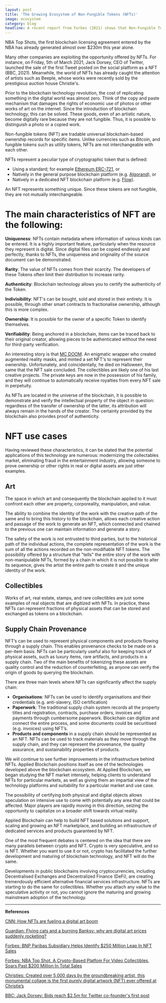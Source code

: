 ```yaml
---
layout: post
title: 'The Growing Ecosystem of Non-Fungible Tokens (NFTs)'
image: ecosystem
category: blog
headline: A recent report from Forbes (2021) shows that Non-Fungible Tokens (NFT) transaction volume more than quadrupled in 2020, from $62 million to over $250 million. Brands like NBA, Nike, and Formula 1 have started to issue their own NFTs, catering to a tech-savvy audience.
---
```


NBA Top Shots, the first blockchain licensing agreement entered by the NBA has already generated almost over $230m this year alone.

Many other companies are exploiting the opportunity offered by NFTs. For instance, on Friday, 5th of March 2021, Jack Dorsey, CEO of Twitter, launched the sale of the first Tweet posted on the social platform as a NFT (BBC, 2021). Meanwhile, the world of NFTs has already caught the attention of artists such as Beeple, whose works were recently sold by the prestigious auction house Christie's.

Prior to the blockchain technology revolution, the cost of replicating something in the digital world was almost zero. Think of the copy and paste mechanism that damages the rights of economic use of photos or other works of art on the internet. Since the introduction of blockchain technology, this can be solved. These goods, even of an artistic nature, become digitally rare because they are not fungible. Thus, it is possible to distinguish a photo or a copied work.

Non-fungible tokens (NFT) are tradable universal blockchain-based ownership records for specific items. Unlike currencies such as Bitcoin, and fungible tokens such as utility tokens, NFTs are not interchangeable with each other.

NFTs represent a peculiar type of cryptographic token that is defined:

- Using a standard; for example [Ethereum ERC-721](https://eips.ethereum.org/EIPS/eip-721), or
- Natively in the general purpose blockchain platform (e.g. [Algorand](https://developer.algorand.org/search/?search_query=nft&category=all-categories)), or
- Natively in a dedicated NFT blockchain platform (e.g. [Flow](https://docs.onflow.org/)).

An NFT represents something unique. Since these tokens are not fungible, they are not mutually interchangeable.

# The main characteristics of NFT are the following:

**Uniqueness**: NFTs contain metadata where information of various kinds can be entered. It is a highly important feature, particularly when the resource they represent is digital. Since digital files can be copied endlessly and perfectly, thanks to NFTs, the uniqueness and originality of the source document can be demonstrated.

**Rarity**: The value of NFTs comes from their scarcity. The developers of these Tokens often limit their distribution to increase rarity.

**Authenticity**: Blockchain technology allows you to certify the authenticity of the Token.

**Indivisibility**: NFT's can be bought, sold and stored in their entirety. It is possible, through other smart contracts to fractionalise ownership, although this is more complex.

**Ownership**: It is possible for the owner of a specific Token to identify themselves.

**Verifiability**: Being anchored in a blockchain, items can be traced back to their original creator, allowing pieces to be authenticated without the need for third-party verification.

An interesting story is that [MC DOOM](https://decrypt.co/53019/mf-doom-enigmatic-rapper-leaves-behind-crypto-art-legacy). An enigmatic wrapper who created augmented reality masks, and minted a set NFT's to represent their ownership. Unfortunately, and coincidentally, he died on Halloween, the same that the NFT sale concluded. The collectibles are likely one of his last creative projects. The private keys are now in the possession of his family, and they will continue to automatically receive royalties from every NFT sale in perpetuity.

As NFTs are located in the universe of the blockchain, it is possible to demonstrate and verify the intellectual property of the object in question: regardless of the transfer of ownership of the latter, its attribution will always remain in the hands of the creator. The certainty provided by the blockchain also provides proof of authenticity.

# NFT use cases

Having reviewed these characteristics, it can be stated that the potential applications of this technology are numerous: modernizing the collectables market, eliminating fraud in the entertainment industry, allowing someone to prove ownership or other rights in real or digital assets are just other examples.

## Art

The space in which art and consequently the blockchain applied to it must confront each other are property, corporeality, manipulation, and value.

The ability to combine the identity of the work with the creative path of the same and to bring this history to the blockchain, allows each creative action and passage of the work to generate an NFT, which connected and chained to the previous one can maintain information and generate a story.

The safety of the work is not entrusted to third parties, but to the historical path of the individual actions, the complete representation of the work is the sum of all the actions recorded on the non-modifiable NFT tokens. The possibility offered by a structure that "tells" the entire story of the work with non-manipulable NFTs, formed by a chain in which it is not possible to alter its sequence, gives the artist the entire path to create it and the unique identity of the work.

## Collectibles

Works of art, real estate, stamps, and rare collectibles are just some examples of real objects that are digitized with NFTs. In practice, these NFTs can represent fractions of physical assets that can be stored and exchanged as tokens on a blockchain.

## Supply Chain Provenance

NFT’s can be used to represent physical components and products flowing through a supply chain. This enables provenance checks to be made on a per-item basis. NFTs can be particularly useful also for keeping track of physical assets, such as luxury items, rare artifacts, and products in a supply chain. Two of the main benefits of tokenizing these assets are quality control and the reduction of counterfeiting, as anyone can verify the origin of goods by querying the blockchain.

There are three main levels where NFTs can significantly affect the supply chain:

- **Organisations**: NFTs can be used to identify organisations and their credentials (e.g. anti-slavery, ISO certification)
- **Paperwork**: The traditional supply chain system records all the property titles and registration, contracts, purchase orders, invoices and payments  through cumbersome paperwork. Blockchain can digitize and connect the entire process, and some documents could be securitised (e.g. invoices) using NFT’s.
- **Products and components** in a supply chain should be represented as an NFT. NFTs can be used to track materials as they move through the supply chain, and they can represent the provenance, the quality assurance, and sustainability properties of products.

We will continue to see further improvements in the infrastructure behind NFTs. Applied Blockchain positions itself as one of the technologies developed above the blockchain ecosystem. At Applied Blockchain, we began studying the NFT market intensely, helping clients to understand NFTs for particular markets, as well as giving them an impartial view of the technology platforms and suitability for a particular market and use case.

The possibility of certifying both physical and digital objects allows speculation on intensive use to come with potentially any area that could be affected. Major players are rapidly moving in this direction, seizing the opportunity to capitalize on a broader shift towards virtual reality.

Applied Blockchain can help to build NFT based solutions and support, scaling and growing an NFT marketplace, and building an infrastructure of dedicated services and products guaranteed by NFT.

One of the most frequent debates is centered on the idea that there are many parallels between crypto and NFT. Crypto is very speculative, and so is NFT. Whether you want to use it or not, crypto has facilitated the further development and maturing of blockchain technology, and NFT will do the same.

Developments in public blockchains involving cryptocurrencies, including Decentralised Exchanges and Decentralized Finance (DeFi), are creating tremendously efficient alternative financial services infrastructure. NFTs are starting to do the same for collectibles. Whether you attach any value to the speculative activity or not, you cannot ignore the maturing and growing mainstream adoption of the technology.

---

**References**

[CNN: How NFTs are fueling a digital art boom](https://edition.cnn.com/style/article/nft-digital-art-boom/index.html)

[Guardian: Flying cats and a burning Banksy: why are digital art prices suddenly rocketing?](https://www.theguardian.com/artanddesign/2021/mar/09/nfts-flying-cats-burning-banksy-digital-art-crypto-art-bitcoin-rocketing)

[Forbes: BNP Paribas Subsidiary Helps Identify $250 Million Leap In NFT Sales](https://www.forbes.com/sites/ninabambysheva/2021/02/15/french-banking-giant-bnp-paribas-details-explosion-of-new-crypto-sector-with-250-million-sales-volume/)

[Forbes: NBA Top Shot, A Crypto-Based Platfom For Video Collectibles, Soars Past $200 Million In Total Sales](https://www.forbes.com/sites/tommybeer/2021/02/23/nba-top-shot-a-crypto-based-platfom-for-video-collectibles-soars-past-200-million-in-total-sales/ )

[Christies: Created over 5,000 days by the groundbreaking artist, this monumental collage is the first purely digital artwork (NFT) ever offered at Christie’s](https://www.christies.com/features/Monumental-collage-by-Beeple-is-first-purely-digital-artwork-NFT-to-come-to-auction-11510-7.aspx )

[BBC: Jack Dorsey: Bids reach $2.5m for Twitter co-founder's first post](https://www.bbc.com/news/world-us-canada-56307153 )
